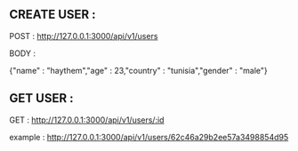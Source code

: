 ## CREATE USER :

POST : http://127.0.0.1:3000/api/v1/users

BODY :

{"name" : "haythem","age" : 23,"country" : "tunisia","gender" : "male"}

## GET USER :

GET : http://127.0.0.1:3000/api/v1/users/:id

example : http://127.0.0.1:3000/api/v1/users/62c46a29b2ee57a3498854d95
